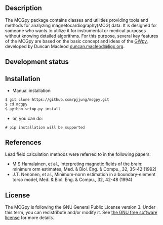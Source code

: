 ## Description
The MCGpy package contains classes and utilities providing tools and methods for analyzing magnetocardiography(MCG) data. It is designed for someone who wants to utilize it for instrumental or medical purposes without knowing detailed algorithms. For this purpose, several key features of the MCGpy are based on the basic concept and ideas of the [GWpy](https://github.com/gwpy/gwpy), developed by Duncan Macleod <duncan.macleod@ligo.org>.

## Development status


## Installation
- Manual installation
```sh
$ git clone https://github.com/pjjung/mcgpy.git
$ cd mcgpy
$ python setup.py install

```
- or, you can do:
```
# pip installation will be supported
```


## References
Lead field calculation methods were referred to in the following papers:
- M.S Hamalainen, et al., Interpreting magnetic fields of the brain: minimum orm estimates,  Med. & Biol. Eng. & Compu., 32, 35-42 (1992)
- J.T. Nenonen, et al., Minimum-norm estimation in a boundary-element torso model, Med. & Biol. Eng. & Compu., 32, 42-48 (1994)

## License

The MCGpy is following the GNU General Public License version 3. Under this term, you can redistribute and/or modify it.
See [the GNU free software license](http://www.gnu.org/licenses/) for more details.
